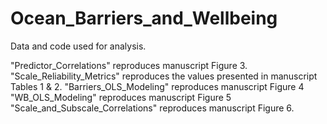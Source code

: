 # Ocean_Barriers_and_Wellbeing
Data and code used for analysis. 

"Predictor_Correlations" reproduces manuscript Figure 3.
"Scale_Reliability_Metrics" reproduces the values presented in manuscript Tables 1 & 2.
"Barriers_OLS_Modeling" reproduces manuscript Figure 4
"WB_OLS_Modeling" reproduces manuscript Figure 5
"Scale_and_Subscale_Correlations" reproduces manuscript Figure 6.

